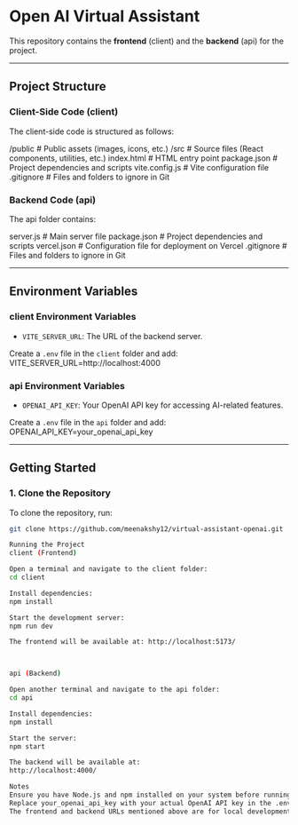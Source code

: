 # Open AI Virtual Assistant

This repository contains the **frontend** (client) and the **backend** (api) for the project.

---

## Project Structure

### Client-Side Code (client)
The client-side code is structured as follows:

/public # Public assets (images, icons, etc.) /src # Source files (React components, utilities, etc.) index.html # HTML entry point package.json # Project dependencies and scripts vite.config.js # Vite configuration file .gitignore # Files and folders to ignore in Git


### Backend Code (api)
The api folder contains:

server.js # Main server file package.json # Project dependencies and scripts vercel.json # Configuration file for deployment on Vercel .gitignore # Files and folders to ignore in Git


---

## Environment Variables

### client Environment Variables
- `VITE_SERVER_URL`: The URL of the backend server.

Create a `.env` file in the `client` folder and add:
VITE_SERVER_URL=http://localhost:4000


### api Environment Variables
- `OPENAI_API_KEY`: Your OpenAI API key for accessing AI-related features.

Create a `.env` file in the `api` folder and add:
OPENAI_API_KEY=your_openai_api_key


---

## Getting Started

### 1. Clone the Repository
To clone the repository, run:
```bash
git clone https://github.com/meenakshy12/virtual-assistant-openai.git

Running the Project
client (Frontend)

Open a terminal and navigate to the client folder:
cd client

Install dependencies:
npm install

Start the development server:
npm run dev

The frontend will be available at: http://localhost:5173/



api (Backend)

Open another terminal and navigate to the api folder:
cd api

Install dependencies:
npm install

Start the server:
npm start

The backend will be available at:
http://localhost:4000/

Notes
Ensure you have Node.js and npm installed on your system before running the commands.
Replace your_openai_api_key with your actual OpenAI API key in the .env file for the API.
The frontend and backend URLs mentioned above are for local development.

